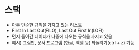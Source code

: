 # 스택

- 아주 단순한 규칙을 가지고 있는 리스트
- First In Last Out(FILO), Last Out First In(LOFI)
- 먼저 들어간 데이터가 나중에 나오는 규칙을 가지고 있음
- 예시) 그림판, 문서 프로그램 (한글, 엑셀 등) 되돌리기(ctrl + z) 기능
